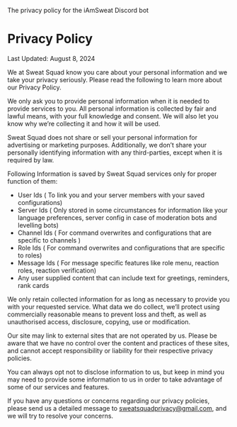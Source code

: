 The privacy policy for the iAmSweat Discord bot

# Privacy Policy
Last Updated: August 8, 2024

We at Sweat Squad know you care about your personal information and we take your privacy seriously. Please read the following to learn more about our Privacy Policy.

We only ask you to provide personal information when it is needed to provide services to you. All personal information is collected by fair and lawful means, with your full knowledge and consent. We will also let you know why we’re collecting it and how it will be used.

Sweat Squad does not share or sell your personal information for advertising or marketing purposes. Additionally, we don’t share your personally identifying information with any third-parties, except when it is required by law.

Following Information is saved by Sweat Squad services only for proper function of them:
- User Ids ( To link you and your server members with your saved configurations)
- Server Ids ( Only stored in some circumstances for information like your language preferences, server config in case of moderation bots and levelling bots)
- Channel Ids ( For command overwrites and configurations that are specific to channels )
- Role Ids ( For command overwrites and configurations that are specific to roles)
- Message Ids ( For message specific features like role menu, reaction roles, reaction verification)
- Any user supplied content that can include text for greetings, reminders, rank cards

We only retain collected information for as long as necessary to provide you with your requested service. What data we do collect, we’ll protect using commercially reasonable means to prevent loss and theft, as well as unauthorised access, disclosure, copying, use or modification.

Our site may link to external sites that are not operated by us. Please be aware that we have no control over the content and practices of these sites, and cannot accept responsibility or liability for their respective privacy policies.

You can always opt not to disclose information to us, but keep in mind you may need to provide some information to us in order to take advantage of some of our services and features.

If you have any questions or concerns regarding our privacy policies, please send us a detailed message to sweatsquadprivacy@gmail.com, and we will try to resolve your concerns.
